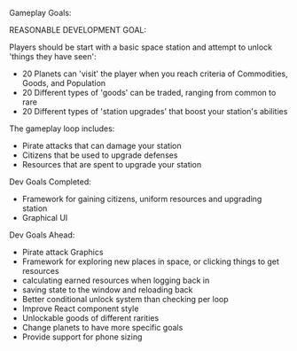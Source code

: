 Gameplay Goals:

REASONABLE DEVELOPMENT GOAL:

Players should be start with a basic space station and attempt to unlock 'things they have seen':
* 20 Planets can 'visit' the player when you reach criteria of Commodities, Goods, and Population 
* 20 Different types of 'goods' can be traded, ranging from common to rare
* 20 Different types of 'station upgrades' that boost your station's abilities

The gameplay loop includes:
* Pirate attacks that can damage your station
* Citizens that be used to upgrade defenses 
* Resources that are spent to upgrade your station

Dev Goals Completed:
* Framework for gaining citizens, uniform resources and upgrading station
* Graphical UI

Dev Goals Ahead:
* Pirate attack Graphics
* Framework for exploring new places in space, or clicking things to get resources
* calculating earned resources when logging back in
* saving state to the window and reloading back
* Better conditional unlock system than checking per loop
* Improve React component style
* Unlockable goods of different rarities
* Change planets to have more specific goals 
* Provide support for phone sizing
